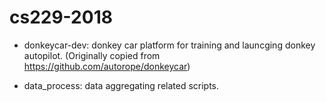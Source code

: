 # cs229-2018

* donkeycar-dev: donkey car platform for training and launcging donkey autopilot. (Originally copied from https://github.com/autorope/donkeycar)

* data_process: data aggregating related scripts.
